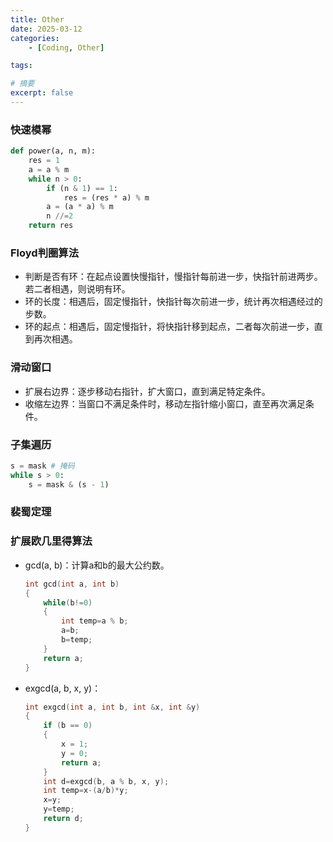 ```yaml
---
title: Other
date: 2025-03-12
categories: 
    - [Coding, Other]

tags: 

# 摘要
excerpt: false
---
```


### 快速模幂
```Python
def power(a, n, m):
    res = 1
    a = a % m
    while n > 0:
        if (n & 1) == 1:
            res = (res * a) % m
        a = (a * a) % m
        n //=2
    return res
```

### Floyd判圈算法
- 判断是否有环：在起点设置快慢指针，慢指针每前进一步，快指针前进两步。若二者相遇，则说明有环。
- 环的长度：相遇后，固定慢指针，快指针每次前进一步，统计再次相遇经过的步数。
- 环的起点：相遇后，固定慢指针，将快指针移到起点，二者每次前进一步，直到再次相遇。

### 滑动窗口
- 扩展右边界：逐步移动右指针，扩大窗口，直到满足特定条件。
- 收缩左边界：当窗口不满足条件时，移动左指针缩小窗口，直至再次满足条件。

### 子集遍历
```Python
s = mask # 掩码
while s > 0:
    s = mask & (s - 1)

```

### 裴蜀定理

### 扩展欧几里得算法
- gcd(a, b)：计算a和b的最大公约数。
    ```C++
    int gcd(int a, int b)
    {
        while(b!=0)
        {
            int temp=a % b;
            a=b;
            b=temp;
        }
        return a;
    }
    ```

- exgcd(a, b, x, y)：
    ```C++
    int exgcd(int a, int b, int &x, int &y)
    {
        if (b == 0)
        {
            x = 1;
            y = 0;
            return a;
        }
        int d=exgcd(b, a % b, x, y);
        int temp=x-(a/b)*y;
        x=y;
        y=temp;
        return d;
    }
    ```